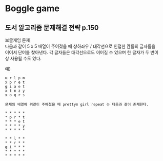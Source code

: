 # Boggle game
## 도서 알고리즘 문제해결 전략 p.150
보글게임 문제 \
다음과 같이 5 x 5 배열이 주어졌을 때 상하좌우 / 대각선으로 인접한 칸들의 글자들을 이어서 단어를 찾아낸다.
각 글자들은 대각선으로도 이어질 수 있으며 한 글자가 두 번이상 사용될 수도 있다.

예)

```
u r l p m
x p r e t
g i a e t
x t n z y
x o q r s

문제의 배열이 위같이 주어졌을 때 prettym girl repeat 는 다음과 같이 존재한다.

* * * * *
* p r * t
* * * e t
* * * * y
* * * * *

* * l * *
* * r * *
g i * * *
* * * * *
* * * * *
```
